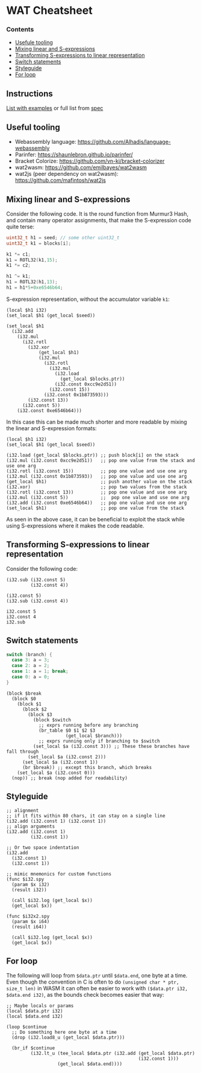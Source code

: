 # WAT Cheatsheet

### Contents

- [Usefule tooling](#useful-tooling)
- [Mixing linear and S-expressions](#mixing-linear-and-s-expressions)
- [Transforming S-expressions to linear representation](#transforming-s-expressions-to-linear-representation)
- [Switch statements](#switch-statements)
- [Styleguide](#styleguide)
- [For loop](#for-loop)

## Instructions

[List with examples](instructions.md) or full list from [spec](https://webassembly.github.io/spec/core/appendix/index-instructions.html)

## Useful tooling

* Webassembly language: https://github.com/Alhadis/language-webassembly
* Parinfer: https://shaunlebron.github.io/parinfer/
* Bracket Colorize: https://github.com/vn-ki/bracket-colorizer
* wat2wasm: https://github.com/emilbayes/wat2wasm
* wat2js (peer dependency on wat2wasm): https://github.com/mafintosh/wat2js

## Mixing linear and S-expressions

Consider the following code. It is the round function from Murmur3 Hash, and
contain many operator assignments, that make the S-expression code quite terse:

```c
uint32_t h1 = seed; // some other uint32_t
uint32_t k1 = blocks[i];

k1 *= c1;
k1 = ROTL32(k1,15);
k1 *= c2;

h1 ^= k1;
h1 = ROTL32(h1,13);
h1 = h1*5+0xe6546b64;
```

S-expression representation, without the accumulator variable `k1`:

```webassembly
(local $h1 i32)
(set_local $h1 (get_local $seed))

(set_local $h1
  (i32.add
    (i32.mul
      (i32.rotl
        (i32.xor
            (get_local $h1)
            (i32.mul
              (i32.rotl
                (i32.mul
                  (i32.load
                    (get_local $blocks.ptr))
                  (i32.const 0xcc9e2d51))
                (i32.const 15))
              (i32.const 0x1b873593)))
        (i32.const 13))
      (i32.const 5))
    (i32.const 0xe6546b64)))
```

In this case this can be made much shorter and more readable by mixing the
linear and S-expression formats:

```webassembly
(local $h1 i32)
(set_local $h1 (get_local $seed))

(i32.load (get_local $blocks.ptr)) ;; push block[i] on the stack
(i32.mul (i32.const 0xcc9e2d51))   ;; pop one value from the stack and use one arg
(i32.rotl (i32.const 15))          ;; pop one value and use one arg
(i32.mul (i32.const 0x1b873593))   ;; pop one value and use one arg
(get_local $h1)                    ;; push another value on the stack
(i32.xor)                          ;; pop two values from the stack
(i32.rotl (i32.const 13))          ;; pop one value and use one arg
(i32.mul (i32.const 5))            ;;  pop one value and use one arg
(i32.add (i32.const 0xe6546b64))   ;; pop one value and use one arg
(set_local $h1)                    ;; pop one value from the stack
```

As seen in the above case, it can be beneficial to exploit the stack while using
S-expressions where it makes the code readable.

## Transforming S-expressions to linear representation

Consider the following code:

```webassembly
(i32.sub (i32.const 5)
         (i32.const 4))
```

```webassembly
(i32.const 5)
(i32.sub (i32.const 4))
```

```webassembly
i32.const 5
i32.const 4
i32.sub
```

## Switch statements

```c
switch (branch) {
  case 3: a = 3;
  case 2: a = 2;
  case 1: a = 1; break;
  case 0: a = 0;
}
```

```webassembly
(block $break
  (block $0
    (block $1
      (block $2
        (block $3
          (block $switch
            ;; exprs running before any branching
            (br_table $0 $1 $2 $3
                      (get_local $branch)))
            ;; exprs running only if branching to $switch
          (set_local $a (i32.const 3))) ;; These these branches have fall through
        (set_local $a (i32.const 2)))
      (set_local $a (i32.const 1))
      (br $break)) ;; except this branch, which breaks
    (set_local $a (i32.const 0)))
  (nop)) ;; break (nop added for readability)
```

## Styleguide

```webassembly
;; alignment
;; if it fits within 80 chars, it can stay on a single line
(i32.add (i32.const 1) (i32.const 1))
;; align arguments
(i32.add (i32.const 1)
         (i32.const 1))

;; Or two space indentation
(i32.add
  (i32.const 1)
  (i32.const 1))

;; mimic mnemonics for custom functions
(func $i32.spy
  (param $x i32)
  (result i32))

  (call $i32.log (get_local $x))
  (get_local $x))

(func $i32x2.spy
  (param $x i64)
  (result i64))

  (call $i32.log (get_local $x))
  (get_local $x))
```

## For loop

The following will loop from `$data.ptr` until `$data.end`, one byte at a time.
Even though the convention in C is often to do `(unsigned char * ptr, size_t len)`
in WASM it can often be easier to work with `($data.ptr i32, $data.end i32)`, as
the bounds check becomes easier that way:

```webassembly
;; Maybe locals or params
(local $data.ptr i32)
(local $data.end i32)

(loop $continue
  ;; Do something here one byte at a time
  (drop (i32.load8_u (get_local $data.ptr)))

  (br_if $continue
         (i32.lt_u (tee_local $data.ptr (i32.add (get_local $data.ptr)
                                                 (i32.const 1)))
                   (get_local $data.end))))
```
